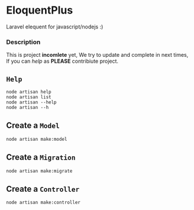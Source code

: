 # EloquentPlus
 Laravel elequent for javascript/nodejs :)

### Description
This is project **incomlete** yet, We try to update and complete in next times, If you can *help* as **PLEASE** contribiute project.


## `Help` 

```
node artisan help
node artisan list
node artisan --help
node artisan --h
```

## Create a `Model`


```
node artisan make:model
```

## Create a `Migration`

```
node artisan make:migrate
```


## Create a `Controller`

```
node artisan make:controller
```






